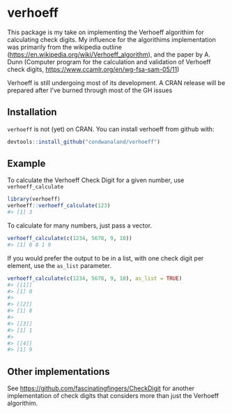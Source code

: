 
<!-- README.md is generated from README.Rmd. Please edit that file -->
verhoeff
========

This package is my take on implementing the Verhoeff algorithim for calculating check digits. My influence for the algorithims implementation was primarily from the wikipedia outline (<https://en.wikipedia.org/wiki/Verhoeff_algorithm>), and the paper by A. Dunn (Computer program for the calculation and validation of Verhoeff check digits, <https://www.ccamlr.org/en/wg-fsa-sam-05/11>)

Verhoeff is still undergoing most of its development. A CRAN release will be prepared after I've burned through most of the GH issues

Installation
------------

`verhoeff` is not (yet) on CRAN. You can install verhoeff from github with:

``` r
devtools::install_github("condwanaland/verhoeff")
```

Example
-------

To calculate the Verhoeff Check Digit for a given number, use `verhoeff_calculate`

``` r
library(verhoeff)
verhoeff::verhoeff_calculate(123)
#> [1] 3
```

To calculate for many numbers, just pass a vector.

``` r
verhoeff_calculate(c(1234, 5678, 9, 10))
#> [1] 0 8 1 9
```

If you would prefer the output to be in a list, with one check digit per element, use the `as_list` parameter.

``` r
verhoeff_calculate(c(1234, 5678, 9, 10), as_list = TRUE)
#> [[1]]
#> [1] 0
#> 
#> [[2]]
#> [1] 8
#> 
#> [[3]]
#> [1] 1
#> 
#> [[4]]
#> [1] 9
```

Other implementations
---------------------

See <https://github.com/fascinatingfingers/CheckDigit> for another implementation of check digits that considers more than just the Verhoeff algorithim.
